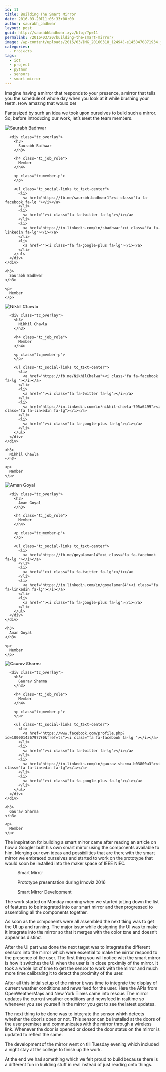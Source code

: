 ```yaml
---
id: 11
title: Building The Smart Mirror
date: 2016-03-20T11:05:33+00:00
author: saurabh_badhwar
layout: post
guid: http://saurabhbadhwar.xyz/blog/?p=11
permalink: /2016/03/20/building-the-smart-mirror/
image: /wp-content/uploads/2016/03/IMG_20160318_124940-e1458470871934.jpg
categories:
  - Projects
tags:
  - iot
  - project
  - python
  - sensors
  - smart mirror
---
```

<p style="text-align: left;">
  Imagine having a mirror that responds to your presence, a mirror that tells you the schedule of whole day when you look at it while brushing your teeth. How amazing that would be!
</p>

Fantasized by such an idea we took upon ourselves to build such a mirror. So, before introducing our work, let&#8217;s meet the team members.

<div class="tc_team-members">
  <div class="tc_team-member tc_member-col-single tc_text-center">
    <div class="tc_member-thumb">
      <img src="https://i1.wp.com/saurabhbadhwar.xyz/blog/wp-content/uploads/2016/03/saurabh.jpg?w=640" alt="Saurabh Badhwar" data-recalc-dims="1" />
      
      <div class="tc_overlay">
        <h3>
          Saurabh Badhwar
        </h3>
        
        <h4 class="tc_job_role">
          Member
        </h4>
        
        <p class="tc_member-p">
        </p>
        
        <ul class="tc_social-links tc_text-center">
          <li>
            <a href="https://fb.me/saurabh.badhwar1"><i class="fa fa-facebook fa-lg "></i></a>
          </li>
          <li>
            <a href=""><i class="fa fa-twitter fa-lg"></i></a>
          </li>
          <li>
            <a href="https://in.linkedin.com/in/sbadhwar"><i class="fa fa-linkedin fa-lg"></i></a>
          </li>
          <li>
            <a href=""><i class="fa fa-google-plus fa-lg"></i></a>
          </li>
        </ul>
      </div>
    </div>
    
    <h3>
      Saurabh Badhwar
    </h3>
    
    <p>
      Member
    </p>
  </div>
  
  <div class="tc_team-member tc_member-col-single tc_text-center">
    <div class="tc_member-thumb">
      <img src="https://i0.wp.com/saurabhbadhwar.xyz/blog/wp-content/uploads/2016/03/nikhil.jpg?w=640" alt="Nikhil Chawla" data-recalc-dims="1" />
      
      <div class="tc_overlay">
        <h3>
          Nikhil Chawla
        </h3>
        
        <h4 class="tc_job_role">
          Member
        </h4>
        
        <p class="tc_member-p">
        </p>
        
        <ul class="tc_social-links tc_text-center">
          <li>
            <a href="https://fb.me/NikhilChalwa"><i class="fa fa-facebook fa-lg "></i></a>
          </li>
          <li>
            <a href=""><i class="fa fa-twitter fa-lg"></i></a>
          </li>
          <li>
            <a href="https://in.linkedin.com/in/nikhil-chawla-795a6499"><i class="fa fa-linkedin fa-lg"></i></a>
          </li>
          <li>
            <a href=""><i class="fa fa-google-plus fa-lg"></i></a>
          </li>
        </ul>
      </div>
    </div>
    
    <h3>
      Nikhil Chawla
    </h3>
    
    <p>
      Member
    </p>
  </div>
  
  <div class="tc_team-member tc_member-col-single tc_text-center">
    <div class="tc_member-thumb">
      <img src="https://i1.wp.com/saurabhbadhwar.xyz/blog/wp-content/uploads/2016/03/Aman.jpg?w=640" alt="Aman Goyal" data-recalc-dims="1" />
      
      <div class="tc_overlay">
        <h3>
          Aman Goyal
        </h3>
        
        <h4 class="tc_job_role">
          Member
        </h4>
        
        <p class="tc_member-p">
        </p>
        
        <ul class="tc_social-links tc_text-center">
          <li>
            <a href="https://fb.me/goyalaman14"><i class="fa fa-facebook fa-lg "></i></a>
          </li>
          <li>
            <a href=""><i class="fa fa-twitter fa-lg"></i></a>
          </li>
          <li>
            <a href="https://in.linkedin.com/in/goyalaman14"><i class="fa fa-linkedin fa-lg"></i></a>
          </li>
          <li>
            <a href=""><i class="fa fa-google-plus fa-lg"></i></a>
          </li>
        </ul>
      </div>
    </div>
    
    <h3>
      Aman Goyal
    </h3>
    
    <p>
      Member
    </p>
  </div>
  
  <div class="tc_team-member tc_member-col-single tc_text-center">
    <div class="tc_member-thumb">
      <img src="https://i1.wp.com/saurabhbadhwar.xyz/blog/wp-content/uploads/2016/03/Gaurav-Sharma.jpg?w=640" alt="Gaurav Sharma" data-recalc-dims="1" />
      
      <div class="tc_overlay">
        <h3>
          Gaurav Sharma
        </h3>
        
        <h4 class="tc_job_role">
          Member
        </h4>
        
        <p class="tc_member-p">
        </p>
        
        <ul class="tc_social-links tc_text-center">
          <li>
            <a href="https://www.facebook.com/profile.php?id=100001436797780&fref=ts"><i class="fa fa-facebook fa-lg "></i></a>
          </li>
          <li>
            <a href=""><i class="fa fa-twitter fa-lg"></i></a>
          </li>
          <li>
            <a href="https://in.linkedin.com/in/gaurav-sharma-b03800a3"><i class="fa fa-linkedin fa-lg"></i></a>
          </li>
          <li>
            <a href=""><i class="fa fa-google-plus fa-lg"></i></a>
          </li>
        </ul>
      </div>
    </div>
    
    <h3>
      Gaurav Sharma
    </h3>
    
    <p>
      Member
    </p>
  </div>
</div>

The inspiration for building a smart mirror came after reading an article on how a Googler built his own smart mirror using the components available to him. Merging our own ideas and possibilities that are there with the smart mirror we embraced ourselves and started to work on the prototype that would soon be installed into the maker space of IEEE NIEC.

<div id='gallery-1' class='gallery galleryid-11 gallery-columns-3 gallery-size-thumbnail'>
  <figure class='gallery-item'> 
  
  <div class='gallery-icon portrait'>
    <a href='http://saurabhbadhwar.xyz/blog/2016/03/20/building-the-smart-mirror/img_20160318_124940/'><img src="https://i2.wp.com/saurabhbadhwar.xyz/blog/wp-content/uploads/2016/03/IMG_20160318_124940-e1458470871934-150x150.jpg?resize=150%2C150" class="attachment-thumbnail size-thumbnail" alt="" aria-describedby="gallery-1-13" srcset="https://i2.wp.com/saurabhbadhwar.xyz/blog/wp-content/uploads/2016/03/IMG_20160318_124940-e1458470871934.jpg?resize=150%2C150 150w, https://i2.wp.com/saurabhbadhwar.xyz/blog/wp-content/uploads/2016/03/IMG_20160318_124940-e1458470871934.jpg?zoom=2&resize=150%2C150 300w, https://i2.wp.com/saurabhbadhwar.xyz/blog/wp-content/uploads/2016/03/IMG_20160318_124940-e1458470871934.jpg?zoom=3&resize=150%2C150 450w" sizes="(max-width: 150px) 100vw, 150px" data-recalc-dims="1" /></a>
  </div><figcaption class='wp-caption-text gallery-caption' id='gallery-1-13'> Smart Mirror </figcaption></figure><figure class='gallery-item'> 
  
  <div class='gallery-icon portrait'>
    <a href='http://saurabhbadhwar.xyz/blog/2016/03/20/building-the-smart-mirror/img_20160316_125748/'><img src="https://i0.wp.com/saurabhbadhwar.xyz/blog/wp-content/uploads/2016/03/IMG_20160316_125748-e1458470891254-150x150.jpg?resize=150%2C150" class="attachment-thumbnail size-thumbnail" alt="" aria-describedby="gallery-1-14" srcset="https://i2.wp.com/saurabhbadhwar.xyz/blog/wp-content/uploads/2016/03/IMG_20160316_125748-e1458470891254.jpg?resize=150%2C150 150w, https://i2.wp.com/saurabhbadhwar.xyz/blog/wp-content/uploads/2016/03/IMG_20160316_125748-e1458470891254.jpg?zoom=2&resize=150%2C150 300w, https://i2.wp.com/saurabhbadhwar.xyz/blog/wp-content/uploads/2016/03/IMG_20160316_125748-e1458470891254.jpg?zoom=3&resize=150%2C150 450w" sizes="(max-width: 150px) 100vw, 150px" data-recalc-dims="1" /></a>
  </div><figcaption class='wp-caption-text gallery-caption' id='gallery-1-14'> Prototype presentation during Innoviz 2016 </figcaption></figure><figure class='gallery-item'> 
  
  <div class='gallery-icon portrait'>
    <a href='http://saurabhbadhwar.xyz/blog/2016/03/20/building-the-smart-mirror/img_20160314_124850/'><img src="https://i2.wp.com/saurabhbadhwar.xyz/blog/wp-content/uploads/2016/03/IMG_20160314_124850-e1458470912710-150x150.jpg?resize=150%2C150" class="attachment-thumbnail size-thumbnail" alt="" aria-describedby="gallery-1-15" srcset="https://i1.wp.com/saurabhbadhwar.xyz/blog/wp-content/uploads/2016/03/IMG_20160314_124850-e1458470912710.jpg?resize=150%2C150 150w, https://i1.wp.com/saurabhbadhwar.xyz/blog/wp-content/uploads/2016/03/IMG_20160314_124850-e1458470912710.jpg?zoom=2&resize=150%2C150 300w, https://i1.wp.com/saurabhbadhwar.xyz/blog/wp-content/uploads/2016/03/IMG_20160314_124850-e1458470912710.jpg?zoom=3&resize=150%2C150 450w" sizes="(max-width: 150px) 100vw, 150px" data-recalc-dims="1" /></a>
  </div><figcaption class='wp-caption-text gallery-caption' id='gallery-1-15'> Smart Mirror Development </figcaption></figure>
</div>

The work started on Monday morning when we started jotting down the list of features to be integrated into our smart mirror and then progressed to assembling all the components together.

As soon as the components were all assembled the next thing was to get the UI up and running. The major issue while designing the UI was to make it integrate into the mirror so that it merges with the color tone and doesn&#8217;t appear as distinct.

After the UI part was done the next target was to integrate the different sensors into the mirror which were essential to make the mirror respond to the presence of the user. The first thing you will notice with the smart mirror is how it switches the UI when the user is in close proximity of the mirror. It took a whole lot of time to get the sensor to work with the mirror and much more time calibrating it to detect the proximity of the user.

After all this initial setup of the mirror it was time to integrate the display of current weather conditions and news feed for the user. Here the APIs from OpenWeatherMaps and New York Times came into rescue. The mirror updates the current weather conditions and newsfeed in realtime so whenever you see yourself in the mirror you get to see the latest updates.

The next thing to be done was to integrate the sensor which detects whether the door is open or not. This sensor can be installed at the doors of the user premises and communicates with the mirror through a wireless link. Whenever the door is opened or closed the door status on the mirror is updated to reflect the same.

The development of the mirror went on till Tuesday evening which included a night stay at the college to finish up the work.

At the end we had something which we felt proud to build because there is a different fun in building stuff in real instead of just reading onto things.